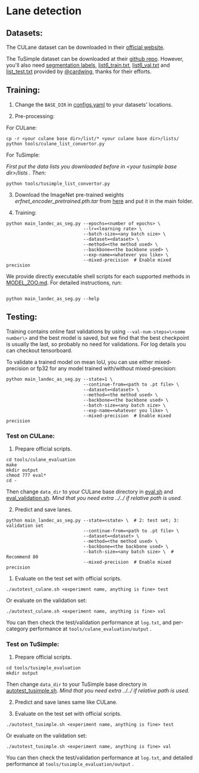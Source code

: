 # Lane detection

## Datasets: 

The CULane dataset can be downloaded in their [official website](https://xingangpan.github.io/projects/CULane.html).

The TuSimple dataset can be downloaded at their [github repo](https://github.com/TuSimple/tusimple-benchmark/issues/3). However, you'll also need [segmentation labels](https://drive.google.com/open?id=1LZDCnr79zuNH73NstZ8oIPDud0INCwb9), [list6_train.txt](https://github.com/cardwing/Codes-for-Lane-Detection/blob/master/ENet-TuSimple-Torch/list6/list6_train.txt), [list6_val.txt](https://github.com/cardwing/Codes-for-Lane-Detection/blob/master/ENet-TuSimple-Torch/list6/list6_val.txt) and [list_test.txt](https://github.com/cardwing/Codes-for-Lane-Detection/blob/master/ENet-TuSimple-Torch/list/list_test.txt) provided by [@cardwing](https://github.com/cardwing), thanks for their efforts.

## Training:

1. Change the `BASE_DIR` in [configs.yaml](../configs.yaml) to your datasets' locations.

2. Pre-processing:

For CULane:

```
cp -r <your culane base dir>/list/* <your culane base dir>/lists/
python tools/culane_list_convertor.py
```

For TuSimple:

*First put the data lists you downloaded before in \<your tusimple base dir\>/lists . Then:*

```
python tools/tusimple_list_convertor.py
```

3. Download the ImageNet pre-trained weights *erfnet_encoder_pretrained.pth.tar* from [here](https://github.com/Eromera/erfnet_pytorch/tree/master/trained_models) and put it in the main folder.

4. Training:

```
python main_landec_as_seg.py --epochs=<number of epochs> \
                             --lr=<learning rate> \
                             --batch-size=<any batch size> \ 
                             --dataset=<dataset> \
                             --method=<the method used> \
                             --backbone=<the backbone used> \
                             --exp-name=<whatever you like> \
                             --mixed-precision  # Enable mixed precision

```

We provide directly executable shell scripts for each supported methods in [MODEL_ZOO.md](MODEL_ZOO.md). For detailed instructions, run:

```

python main_landec_as_seg.py --help

```


## Testing:

Training contains online fast validations by using `--val-num-steps=\<some number\>` and the best model is saved, but we find that the best checkpoint is usually the last, so probably no need for validations. For log details you can checkout tensorboard.

To validate a trained model on mean IoU, you can use either mixed-precision or fp32 for any model trained with/without mixed-precision:

```
python main_landec_as_seg.py --state=1 \
                             --continue-from=<path to .pt file> \
                             --dataset=<dataset> \
                             --method=<the method used> \
                             --backbone=<the backbone used> \
                             --batch-size=<any batch size> \
                             --exp-name=<whatever you like> \
                             --mixed-precision  # Enable mixed precision
```

### Test on CULane:

1. Prepare official scripts.

```
cd tools/culane_evaluation
make
mkdir output
chmod 777 eval*
cd -
```

Then change `data_dir` to your CULane base directory in [eval.sh](../tools/culane_evaluation/eval.sh) and [eval_validation.sh](../tools/culane_evaluation/eval_validation.sh). *Mind that you need extra ../../ if relative path is used.*

2. Predict and save lanes.
   
```
python main_landec_as_seg.py --state=<state> \  # 2: test set; 3: validation set           
                             --continue-from=<path to .pt file> \
                             --dataset=<dataset> \ 
                             --method=<the method used> \
                             --backbone=<the backbone used> \ 
                             --batch-size=<any batch size> \  # Recommend 80
                             --mixed-precision  # Enable mixed precision
```

1. Evaluate on the test set with official scripts.

```
./autotest_culane.sh <experiment name, anything is fine> test
```

Or evaluate on the validation set:

```
./autotest_culane.sh <experiment name, anything is fine> val
```

You can then check the test/validation performance at `log.txt`, and per-category performance at `tools/culane_evaluation/output` .

### Test on TuSimple:

1. Prepare official scripts.

```
cd tools/tusimple_evaluation
mkdir output
```

Then change `data_dir` to your TuSimple base directory in [autotest_tusimple.sh](../autotest_tusimple.sh). *Mind that you need extra ../../ if relative path is used.*

2. Predict and save lanes same like CULane.

3. Evaluate on the test set with official scripts.

```
./autotest_tusimple.sh <experiment name, anything is fine> test
```

Or evaluate on the validation set:

```
./autotest_tusimple.sh <experiment name, anything is fine> val
```

You can then check the test/validation performance at `log.txt`, and detailed performance at `tools/tusimple_evaluation/output` .

